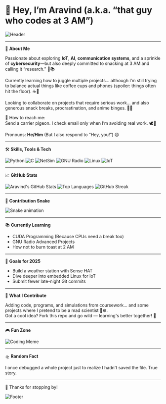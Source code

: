 # 👋 Hey, I’m Aravind (a.k.a. “that guy who codes at 3 AM”)

![Header](https://capsule-render.vercel.app/api?type=waving&color=gradient&height=200&section=header&text=Welcome%20to%20my%20Profile!&fontSize=40)

---

📝 **About Me**

Passionate about exploring **IoT**, **AI**, **communication systems**, and a sprinkle of **cybersecurity**—but also deeply committed to snacking at 3 AM and calling it “research.” 🍪📚

Currently learning how to juggle multiple projects… although I’m still trying to balance actual things like coffee cups and phones (spoiler: things often hit the floor). ☕📱

Looking to collaborate on projects that require serious work... and also generous snack breaks, procrastination, and anime binges. 🍿🎥

📨 How to reach me:  
Send a carrier pigeon. I check email only when I’m avoiding real work. 🕊️📧

Pronouns: **He/Him** (But I also respond to “Hey, you!”) 😄

---

🛠️ **Skills, Tools & Tech**

![Python](https://img.shields.io/badge/-Python-3776AB?style=flat&logo=python&logoColor=white)
![C](https://img.shields.io/badge/-C-00599C?style=flat&logo=c&logoColor=white)
![NetSim](https://img.shields.io/badge/-NetSim-grey?style=flat&logo=matrix&logoColor=white)
![GNU Radio](https://img.shields.io/badge/-GNU%20Radio-orange?style=flat&logo=gnuradio&logoColor=white)
![Linux](https://img.shields.io/badge/-Linux-FCC624?style=flat&logo=linux&logoColor=black)
![IoT](https://img.shields.io/badge/-IoT-blue?style=flat&logo=raspberrypi&logoColor=white)

---

📈 **GitHub Stats**

![Aravind's GitHub Stats](https://github-readme-stats.vercel.app/api?username=YOUR_USERNAME&show_icons=true&theme=radical)
![Top Languages](https://github-readme-stats.vercel.app/api/top-langs/?username=YOUR_USERNAME&layout=compact&theme=radical)
![GitHub Streak](https://github-readme-streak-stats.herokuapp.com/?user=YOUR_USERNAME&theme=radical)

<!-- Replace YOUR_USERNAME with your GitHub username -->

---

🐍 **Contribution Snake**

![Snake animation](https://github.com/YOUR_USERNAME/YOUR_USERNAME/blob/output/github-contribution-grid-snake.svg)

---

📚 **Currently Learning**

- CUDA Programming (Because CPUs need a break too)
- GNU Radio Advanced Projects
- How not to burn toast at 2 AM

---

🎯 **Goals for 2025**

- Build a weather station with Sense HAT
- Dive deeper into embedded Linux for IoT
- Submit fewer late-night Git commits

---

🧪 **What I Contribute**

Adding code, programs, and simulations from coursework... and some projects where I pretend to be a mad scientist 🧠⚙️.  
Got a cool idea? Fork this repo and go wild — learning's better together! 🤝

---

🎮 **Fun Zone**

![Coding Meme](https://media.giphy.com/media/3ohzdYJK1wAdPWVk88/giphy.gif)

---

🛸 **Random Fact**

I once debugged a whole project just to realize I hadn't saved the file. True story.

---

👋 Thanks for stopping by!

![Footer](https://capsule-render.vercel.app/api?type=waving&color=gradient&height=100&section=footer)
